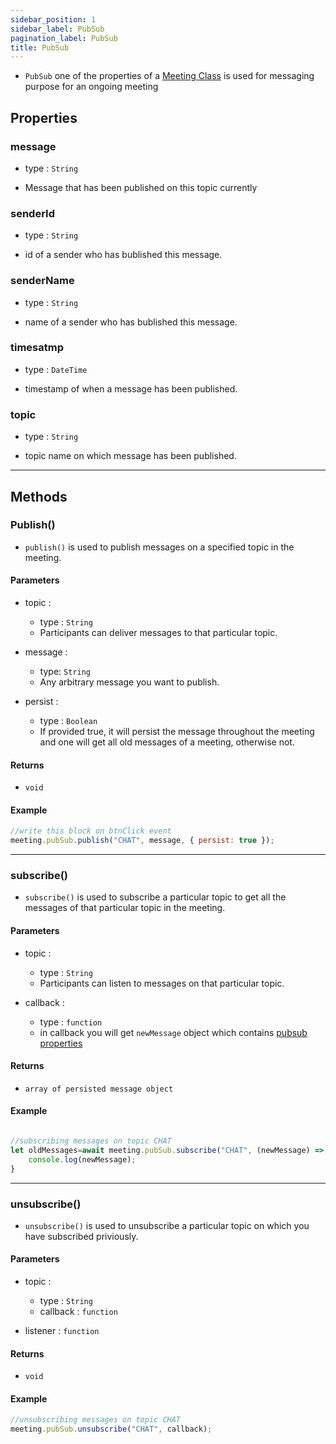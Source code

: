 ```yaml
---
sidebar_position: 1
sidebar_label: PubSub
pagination_label: PubSub
title: PubSub
---
```


- `PubSub` one of the properties of a [Meeting Class](../meeting-class/introduction.md) is used for messaging purpose for an ongoing meeting

<div class="sdk-api-ref-only-h4">

## Properties

### message

- type : `String`

- Message that has been published on this topic currently

### senderId

- type : `String`

- id of a sender who has bublished this message.

### senderName

- type : `String`

- name of a sender who has bublished this message.

### timesatmp

- type : `DateTime`

- timestamp of when a message has been published.

### topic

- type : `String`

- topic name on which message has been published.

---

## Methods

### Publish()

- `publish()` is used to publish messages on a specified topic in the meeting.

#### Parameters

- topic :

  - type : `String`
  - Participants can deliver messages to that particular topic.

- message :

  - type: `String`
  - Any arbitrary message you want to publish.

- persist :
  - type : `Boolean`
  - If provided true, it will persist the message throughout the meeting and one will get all old messages of a meeting, otherwise not.

#### Returns

- `void`

#### Example

```js
//write this block on btnClick event
meeting.pubSub.publish("CHAT", message, { persist: true });
```

---

### subscribe()

- `subscribe()` is used to subscribe a particular topic to get all the messages of that particular topic in the meeting.

#### Parameters

- topic :

  - type : `String`
  - Participants can listen to messages on that particular topic.

- callback :
  - type : `function`
  - in callback you will get `newMessage` object which contains [pubsub properties](#properties)

#### Returns

- `array of persisted message object`

#### Example

```js

//subscribing messages on topic CHAT
let oldMessages=await meeting.pubSub.subscribe("CHAT", (newMessage) => {
    console.log(newMessage);
}
```

---

### unsubscribe()

- `unsubscribe()` is used to unsubscribe a particular topic on which you have subscribed priviously.

#### Parameters

- topic :

  - type : `String`
  - callback : `function`

- listener : `function`

#### Returns

- `void`

#### Example

```js
//unsubscribing messages on topic CHAT
meeting.pubSub.unsubscribe("CHAT", callback);
```

</div>
